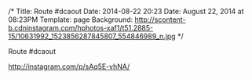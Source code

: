 /*
Title: Route #dcaout
Date: 2014-08-22 20:23
Date: August 22, 2014 at 08:23PM
Template: page
Background: http://scontent-b.cdninstagram.com/hphotos-xaf1/t51.2885-15/10631992_1523856287845807_554846989_n.jpg
*/

Route #dcaout

http://instagram.com/p/sAq5E-vhNA/
